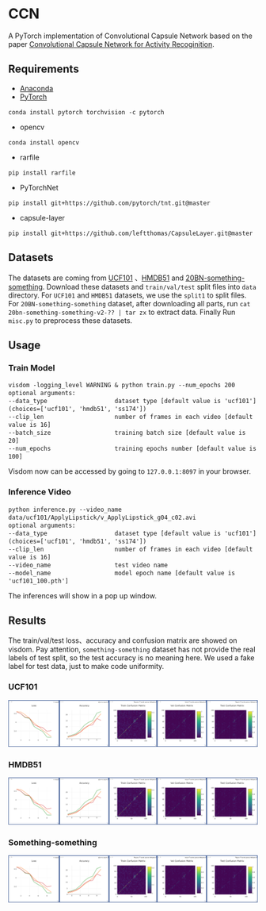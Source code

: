 # CCN
A PyTorch implementation of Convolutional Capsule Network based on the paper [Convolutional Capsule Network for Activity Recoginition]().

## Requirements
- [Anaconda](https://www.anaconda.com/download/)
- [PyTorch](https://pytorch.org)
```
conda install pytorch torchvision -c pytorch
```
- opencv
```
conda install opencv
```
- rarfile
```
pip install rarfile
```
- PyTorchNet
```
pip install git+https://github.com/pytorch/tnt.git@master
```
- capsule-layer
```
pip install git+https://github.com/leftthomas/CapsuleLayer.git@master
```

## Datasets
The datasets are coming from [UCF101](http://crcv.ucf.edu/data/UCF101.php)
、[HMDB51](http://serre-lab.clps.brown.edu/resource/hmdb-a-large-human-motion-database/) 
and [20BN-something-something](https://20bn.com/datasets/something-something).
Download these datasets and `train/val/test` split files into `data` directory.
For `UCF101` and `HMDB51` datasets, we use the `split1` to split files.
For `20BN-something-something` dataset, after downloading all parts, run 
`cat 20bn-something-something-v2-?? | tar zx` to extract data. Finally Run `misc.py` to preprocess these datasets.

## Usage
### Train Model
```
visdom -logging_level WARNING & python train.py --num_epochs 200
optional arguments:
--data_type                   dataset type [default value is 'ucf101'](choices=['ucf101', 'hmdb51', 'ss174'])
--clip_len                    number of frames in each video [default value is 16]
--batch_size                  training batch size [default value is 20]
--num_epochs                  training epochs number [default value is 100]
```
Visdom now can be accessed by going to `127.0.0.1:8097` in your browser.

### Inference Video
```
python inference.py --video_name data/ucf101/ApplyLipstick/v_ApplyLipstick_g04_c02.avi
optional arguments:
--data_type                   dataset type [default value is 'ucf101'](choices=['ucf101', 'hmdb51', 'ss174'])
--clip_len                    number of frames in each video [default value is 16]
--video_name                  test video name
--model_name                  model epoch name [default value is 'ucf101_100.pth']
```
The inferences will show in a pop up window.

## Results
The train/val/test loss、accuracy and confusion matrix are showed on visdom. 
Pay attention, `something-something` dataset has not provide the real labels of test split, so the test accuracy is no
meaning here. We used a fake label for test data, just to make code uniformity.
### UCF101
![result](results/ucf101.png)
### HMDB51
![result](results/hmdb51.png)
### Something-something
![result](results/ss174.png)

